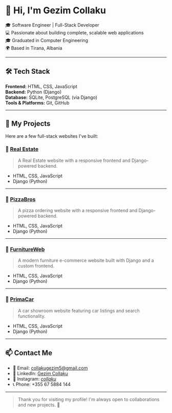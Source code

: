 # 👋 Hi, I'm Gezim Collaku

🎓 Software Engineer | Full-Stack Developer  
💻 Passionate about building complete, scalable web applications  
🎓 Graduated in Computer Engineering  
🌍 Based in Tirana, Albania

---

## 🛠 Tech Stack

**Frontend:** HTML, CSS, JavaScript  
**Backend:** Python (Django)  
**Database:** SQLite, PostgreSQL (via Django)  
**Tools & Platforms:** Git, GitHub

---

## 🚀 My Projects

Here are a few full-stack websites I've built:

### 🔹 [Real Estate](https://github.com/GezimCollaku/Real-Estate)
>A Real Estate website with a responsive frontend and Django-powered backend.

- HTML, CSS, JavaScript  
- Django (Python)

---

### 🔹 [PizzaBros](https://github.com/GezimCollaku/PizzaBros)
> A pizza ordering website with a responsive frontend and Django-powered backend.

- HTML, CSS, JavaScript  
- Django (Python)

---

### 🔹 [FurnitureWeb](https://github.com/GezimCollaku/FurnitureWeb)
> A modern furniture e-commerce website built with Django and a custom frontend.

- HTML, CSS, JavaScript  
- Django (Python)

---

### 🔹 [PrimaCar](https://github.com/GezimCollaku/PrimaCar)
> A car showroom website featuring car listings and search functionality.

- HTML, CSS, JavaScript  
- Django (Python)

---

## 📫 Contact Me

- 📧 Email: [collakugezim5@gmail.com](mailto:collakugezim5@gmail.com)  
- 💼 LinkedIn: [Gezim Collaku](https://www.linkedin.com/in/gezim-collaku)  
- 📸 Instagram: [_collaku_](https://instagram.com/_collaku_)  
- 📞 Phone: +355 67 5884 144  

---

> Thank you for visiting my profile! I'm always open to collaborations and new projects. 🚀
